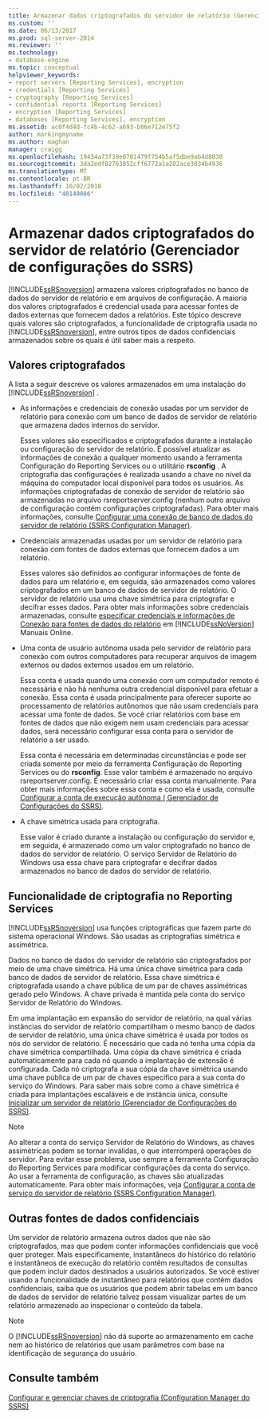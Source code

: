 ```yaml
---
title: Armazenar dados criptografados do servidor de relatório (Gerenciador de Configurações do SSRS) | Microsoft Docs
ms.custom: ''
ms.date: 06/13/2017
ms.prod: sql-server-2014
ms.reviewer: ''
ms.technology:
- database-engine
ms.topic: conceptual
helpviewer_keywords:
- report servers [Reporting Services], encryption
- credentials [Reporting Services]
- cryptography [Reporting Services]
- confidential reports [Reporting Services]
- encryption [Reporting Services]
- databases [Reporting Services], encryption
ms.assetid: ac0f4d4d-fc4b-4c62-a693-b86e712e75f2
author: markingmyname
ms.author: maghan
manager: craigg
ms.openlocfilehash: 19434a73f39e0701479f754b5af5dbe9ab4d8030
ms.sourcegitcommit: 3da2edf82763852cff6772a1a282ace3034b4936
ms.translationtype: MT
ms.contentlocale: pt-BR
ms.lasthandoff: 10/02/2018
ms.locfileid: "48149086"
---
```

# <a name="store-encrypted-report-server-data-ssrs-configuration-manager"></a>Armazenar dados criptografados do servidor de relatório (Gerenciador de configurações do SSRS)
  [!INCLUDE[ssRSnoversion](../../includes/ssrsnoversion-md.md)] armazena valores criptografados no banco de dados do servidor de relatório e em arquivos de configuração. A maioria dos valores criptografados é credencial usada para acessar fontes de dados externas que fornecem dados a relatórios. Este tópico descreve quais valores são criptografados, a funcionalidade de criptografia usada no [!INCLUDE[ssRSnoversion](../../includes/ssrsnoversion-md.md)], entre outros tipos de dados confidenciais armazenados sobre os quais é útil saber mais a respeito.  
  
## <a name="encrypted-values"></a>Valores criptografados  
 A lista a seguir descreve os valores armazenados em uma instalação do [!INCLUDE[ssRSnoversion](../../includes/ssrsnoversion-md.md)] .  
  
-   As informações e credenciais de conexão usadas por um servidor de relatório para conexão com um banco de dados de servidor de relatório que armazena dados internos do servidor.  
  
     Esses valores são especificados e criptografados durante a instalação ou configuração do servidor de relatório. É possível atualizar as informações de conexão a qualquer momento usando a ferramenta Configuração do Reporting Services ou o utilitário **rsconfig** . A criptografia das configurações é realizada usando a chave no nível da máquina do computador local disponível para todos os usuários. As informações criptografadas de conexão de servidor de relatório são armazenadas no arquivo rsreportserver.config (nenhum outro arquivo de configuração contém configurações criptografadas). Para obter mais informações, consulte [Configurar uma conexão de banco de dados do servidor de relatório &#40;SSRS Configuration Manager&#41;](../../sql-server/install/configure-a-report-server-database-connection-ssrs-configuration-manager.md).  
  
-   Credenciais armazenadas usadas por um servidor de relatório para conexão com fontes de dados externas que fornecem dados a um relatório.  
  
     Esses valores são definidos ao configurar informações de fonte de dados para um relatório e, em seguida, são armazenados como valores criptografados em um banco de dados de servidor de relatório. O servidor de relatório usa uma chave simétrica para criptografar e decifrar esses dados. Para obter mais informações sobre credenciais armazenadas, consulte [especificar credenciais e informações de Conexão para fontes de dados do relatório](../../integration-services/connection-manager/data-sources.md) em [!INCLUDE[ssNoVersion](../../includes/ssnoversion-md.md)] Manuais Online.  
  
-   Uma conta de usuário autônoma usada pelo servidor de relatório para conexão com outros computadores para recuperar arquivos de imagem externos ou dados externos usados em um relatório.  
  
     Essa conta é usada quando uma conexão com um computador remoto é necessária e não há nenhuma outra credencial disponível para efetuar a conexão. Essa conta é usada principalmente para oferecer suporte ao processamento de relatórios autônomos que não usam credenciais para acessar uma fonte de dados. Se você criar relatórios com base em fontes de dados que não exigem nem usam credenciais para acessar dados, será necessário configurar essa conta para o servidor de relatório a ser usado.  
  
     Essa conta é necessária em determinadas circunstâncias e pode ser criada somente por meio da ferramenta Configuração do Reporting Services ou do **rsconfig**. Esse valor também é armazenado no arquivo rsreportserver.config. É necessário criar essa conta manualmente. Para obter mais informações sobre essa conta e como ela é usada, consulte [Configurar a conta de execução autônoma &#40; 	Gerenciador de Configurações do SSRS&#41;](configure-the-unattended-execution-account-ssrs-configuration-manager.md).  
  
-   A chave simétrica usada para criptografia.  
  
     Esse valor é criado durante a instalação ou configuração do servidor e, em seguida, é armazenado como um valor criptografado no banco de dados do servidor de relatório. O serviço Servidor de Relatório do Windows usa essa chave para criptografar e decifrar dados armazenados no banco de dados do servidor de relatório.  
  
## <a name="encryption-functionality-in-reporting-services"></a>Funcionalidade de criptografia no Reporting Services  
 [!INCLUDE[ssRSnoversion](../../includes/ssrsnoversion-md.md)] usa funções criptográficas que fazem parte do sistema operacional Windows. São usadas as criptografias simétrica e assimétrica.  
  
 Dados no banco de dados do servidor de relatório são criptografados por meio de uma chave simétrica. Há uma única chave simétrica para cada banco de dados de servidor de relatório. Essa chave simétrica é criptografada usando a chave pública de um par de chaves assimétricas gerado pelo Windows. A chave privada é mantida pela conta do serviço Servidor de Relatório do Windows.  
  
 Em uma implantação em expansão do servidor de relatório, na qual várias instâncias do servidor de relatório compartilham o mesmo banco de dados de servidor de relatório, uma única chave simétrica é usada por todos os nós do servidor de relatório. É necessário que cada nó tenha uma cópia da chave simétrica compartilhada. Uma cópia da chave simétrica é criada automaticamente para cada nó quando a implantação de extensão é configurada. Cada nó criptografa a sua cópia da chave simétrica usando uma chave pública de um par de chaves específico para a sua conta do serviço do Windows. Para saber mais sobre como a chave simétrica é criada para implantações escaláveis e de instância única, consulte [Inicializar um servidor de relatório &#40;Gerenciador de Configurações do SSRS&#41;](ssrs-encryption-keys-initialize-a-report-server.md).  
  
> [!NOTE]  
>  Ao alterar a conta do serviço Servidor de Relatório do Windows, as chaves assimétricas podem se tornar inválidas, o que interromperá operações do servidor. Para evitar esse problema, use sempre a ferramenta Configuração do Reporting Services para modificar configurações da conta do serviço. Ao usar a ferramenta de configuração, as chaves são atualizadas automaticamente. Para obter mais informações, veja [Configurar a conta de serviço do servidor de relatório &#40;SSRS Configuration Manager&#41;](configure-the-report-server-service-account-ssrs-configuration-manager.md).  
  
## <a name="other-sources-of-confidential-data"></a>Outras fontes de dados confidenciais  
 Um servidor de relatório armazena outros dados que não são criptografados, mas que podem conter informações confidenciais que você quer proteger. Mais especificamente, instantâneos do histórico do relatório e instantâneos de execução do relatório contêm resultados de consultas que podem incluir dados destinados a usuários autorizados. Se você estiver usando a funcionalidade de instantâneo para relatórios que contêm dados confidenciais, saiba que os usuários que podem abrir tabelas em um banco de dados de servidor de relatório talvez possam visualizar partes de um relatório armazenado ao inspecionar o conteúdo da tabela.  
  
> [!NOTE]  
>  O [!INCLUDE[ssRSnoversion](../../includes/ssrsnoversion-md.md)] não dá suporte ao armazenamento em cache nem ao histórico de relatórios que usam parâmetros com base na identificação de segurança do usuário.  
  
## <a name="see-also"></a>Consulte também  
 [Configurar e gerenciar chaves de criptografia &#40;Configuration Manager do SSRS&#41;](ssrs-encryption-keys-manage-encryption-keys.md)  
  
  
